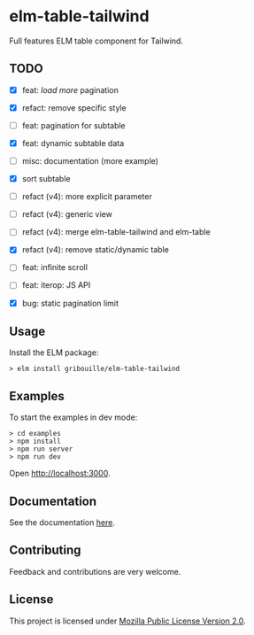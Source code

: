 # elm-table-tailwind

Full features ELM table component for Tailwind.

## TODO

- [x] feat: _load more_ pagination
- [x] refact: remove specific style
- [ ] feat: pagination for subtable
- [x] feat: dynamic subtable data
- [ ] misc: documentation (more example)
- [x] sort subtable
- [ ] refact (v4): more explicit parameter
- [ ] refact (v4): generic view
- [ ] refact (v4): merge elm-table-tailwind and elm-table
- [x] refact (v4): remove static/dynamic table
- [ ] feat: infinite scroll
- [ ] feat: iterop: JS API
- [x] bug: static pagination limit


## Usage

Install the ELM package:

```
> elm install gribouille/elm-table-tailwind
```

## Examples

To start the examples in dev mode:
```
> cd examples
> npm install
> npm run server
> npm run dev
```

Open [http://localhost:3000](http://localhost:3000).


## Documentation

See the documentation [here](http://package.elm-lang.org/packages/gribouille/elm-table/latest).


## Contributing

Feedback and contributions are very welcome.


## License

This project is licensed under [Mozilla Public License Version 2.0](./LICENSE).
